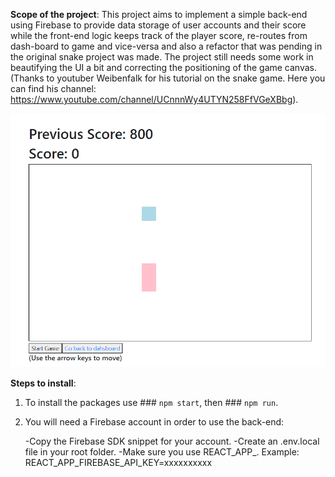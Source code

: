 **Scope of the project**: This project aims to implement a simple back-end using Firebase to provide data storage of user accounts and their score while the front-end logic keeps track of the player score, re-routes from dash-board to game and vice-versa and also a refactor that was pending in the original snake project was made. The project still needs some work in beautifying the UI a bit and correcting the positioning of the game canvas. (Thanks to youtuber Weibenfalk for his tutorial on the snake game. Here you can find his channel: https://www.youtube.com/channel/UCnnnWy4UTYN258FfVGeXBbg).

![Screenshot](sample.png)

**Steps to install**:

1. To install the packages use ### `npm start`, then ### `npm run`.

2. You will need a Firebase account in order to use the back-end:

   -Copy the Firebase SDK snippet for your account.
   -Create an .env.local file in your root folder.
   -Make sure you use REACT_APP_. Example: REACT_APP_FIREBASE_API_KEY=xxxxxxxxxx


